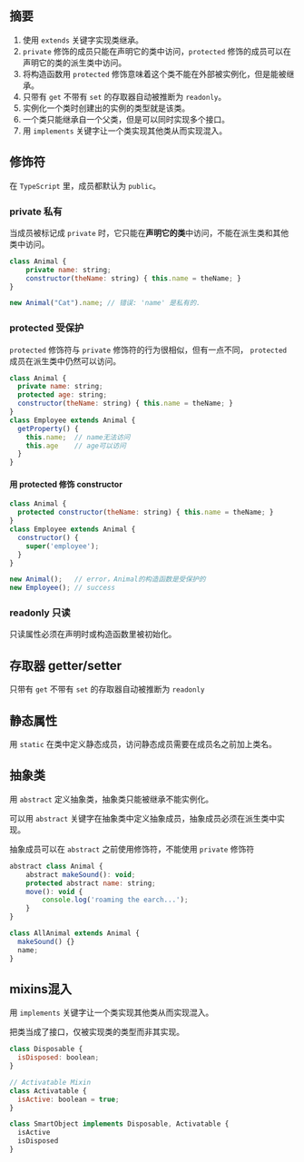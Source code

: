 ## 摘要
1. 使用 `extends` 关键字实现类继承。
2. `private` 修饰的成员只能在声明它的类中访问，`protected` 修饰的成员可以在声明它的类的派生类中访问。
3. 将构造函数用 `protected` 修饰意味着这个类不能在外部被实例化，但是能被继承。
4. 只带有 `get` 不带有 `set` 的存取器自动被推断为 `readonly`。
5. 实例化一个类时创建出的实例的类型就是该类。
6. 一个类只能继承自一个父类，但是可以同时实现多个接口。
7. 用 `implements` 关键字让一个类实现其他类从而实现混入。
## 修饰符
在 `TypeScript` 里，成员都默认为 `public`。

### private 私有
当成员被标记成 `private` 时，它只能在**声明它的类**中访问，不能在派生类和其他类中访问。

```js
class Animal {
    private name: string;
    constructor(theName: string) { this.name = theName; }
}

new Animal("Cat").name; // 错误: 'name' 是私有的.
```

### protected 受保护
`protected` 修饰符与 `private` 修饰符的行为很相似，但有一点不同， `protected` 成员在派生类中仍然可以访问。

```js
class Animal {
  private name: string;
  protected age: string;
  constructor(theName: string) { this.name = theName; }
}
class Employee extends Animal {
  getProperty() {
    this.name;  // name无法访问
    this.age    // age可以访问
  }
}
```

#### 用 protected 修饰 constructor
```js
class Animal {
  protected constructor(theName: string) { this.name = theName; }
}
class Employee extends Animal {
  constructor() {
    super('employee');
  }
}

new Animal();   // error，Animal的构造函数是受保护的
new Employee(); // success
```

### readonly 只读
只读属性必须在声明时或构造函数里被初始化。

## 存取器 getter/setter
只带有 `get` 不带有 `set` 的存取器自动被推断为 `readonly`

## 静态属性
用 `static` 在类中定义静态成员，访问静态成员需要在成员名之前加上类名。

## 抽象类
用 `abstract` 定义抽象类，抽象类只能被继承不能实例化。

可以用 `abstract` 关键字在抽象类中定义抽象成员，抽象成员必须在派生类中实现。

抽象成员可以在 `abstract` 之前使用修饰符，不能使用 `private` 修饰符
```js
abstract class Animal {
    abstract makeSound(): void;
    protected abstract name: string;
    move(): void {
        console.log('roaming the earch...');
    }
}

class AllAnimal extends Animal {
  makeSound() {}
  name;
}
```

## mixins混入
用 `implements` 关键字让一个类实现其他类从而实现混入。

把类当成了接口，仅被实现类的类型而非其实现。
```js
class Disposable {
  isDisposed: boolean;
}

// Activatable Mixin
class Activatable {
  isActive: boolean = true;
}

class SmartObject implements Disposable, Activatable {
  isActive
  isDisposed
}
```